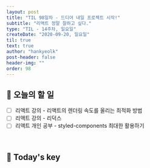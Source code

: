 ```yaml
---
layout: post
title: "TIL 98일차 - 드디어 내일 프로젝트 시작!"
subtitle: "리액트 정말 잘하고 싶다."
type: "TIL - 14주차, 일요일"
createDate: "2020-09-20, 일요일"
til: true
text: true
author: "hankyeolk"
post-header: false
header-img: ""
order: 98
---
```


## 📅 오늘의 할 일

- [ ] 리액트 강의 - 리액트의 렌더링 속도를 올리는 최적화 방법 <br>
- [ ] 리액트 강의 - 리덕스 <br>
- [ ] 리액트 개인 공부 - styled-components 최대한 활용하기 <br>

<br>

## 🦄 Today's key
